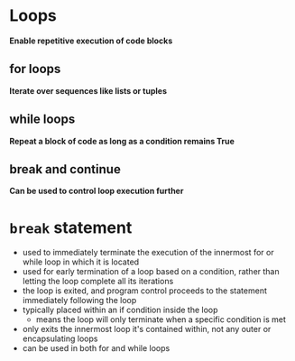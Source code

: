 # Loops
**Enable repetitive execution of code blocks**


## for loops
**Iterate over sequences like lists or tuples**

## while loops
**Repeat a block of code as long as a condition remains True**


## break and continue
**Can be used to control loop execution further**
# `break` statement
- used to immediately terminate the execution of the innermost for or while loop in which it is located
- used for early termination of a loop based on a condition, rather than letting the loop complete all its iterations
- the loop is exited, and program control proceeds to the statement immediately following the loop
- typically placed within an if condition inside the loop
    - means the loop will only terminate when a specific condition is met
- only exits the innermost loop it's contained within, not any outer or encapsulating loops
- can be used in both for and while loops